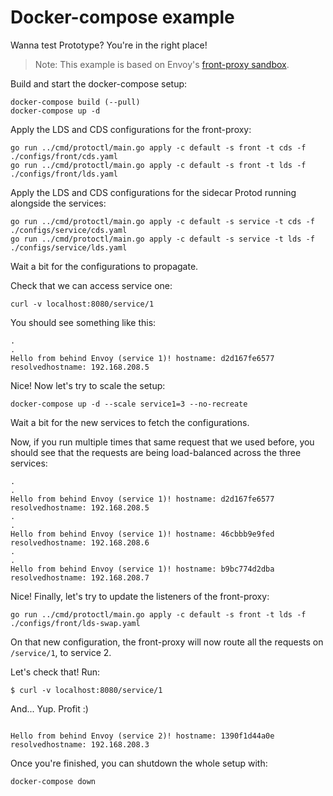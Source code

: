 # Docker-compose example

Wanna test Prototype? You're in the right place!

> Note: This example is based on Envoy's [front-proxy sandbox](https://www.envoyproxy.io/docs/envoy/latest/start/sandboxes/front_proxy.html).

Build and start the docker-compose setup:
```
docker-compose build (--pull)
docker-compose up -d
```

Apply the LDS and CDS configurations for the front-proxy:
```
go run ../cmd/protoctl/main.go apply -c default -s front -t cds -f ./configs/front/cds.yaml
go run ../cmd/protoctl/main.go apply -c default -s front -t lds -f ./configs/front/lds.yaml
```

Apply the LDS and CDS configurations for the sidecar Protod running alongside the services:
```
go run ../cmd/protoctl/main.go apply -c default -s service -t cds -f ./configs/service/cds.yaml
go run ../cmd/protoctl/main.go apply -c default -s service -t lds -f ./configs/service/lds.yaml
```

Wait a bit for the configurations to propagate.

Check that we can access service one:
```
curl -v localhost:8080/service/1
```

You should see something like this:
```
.
.
Hello from behind Envoy (service 1)! hostname: d2d167fe6577 resolvedhostname: 192.168.208.5
```

Nice! Now let's try to scale the setup:
```
docker-compose up -d --scale service1=3 --no-recreate
```

Wait a bit for the new services to fetch the configurations.

Now, if you run multiple times that same request that we used before, you should see that the requests are being load-balanced across the three services:
```
.
.
Hello from behind Envoy (service 1)! hostname: d2d167fe6577 resolvedhostname: 192.168.208.5
.
.
Hello from behind Envoy (service 1)! hostname: 46cbbb9e9fed resolvedhostname: 192.168.208.6
.
.
Hello from behind Envoy (service 1)! hostname: b9bc774d2dba resolvedhostname: 192.168.208.7
```

Nice! Finally, let's try to update the listeners of the front-proxy:
```
go run ../cmd/protoctl/main.go apply -c default -s front -t lds -f ./configs/front/lds-swap.yaml
```

On that new configuration, the front-proxy will now route all the requests on `/service/1`, to service 2.

Let's check that! Run:
```
$ curl -v localhost:8080/service/1
```

And... Yup. Profit :)
```

Hello from behind Envoy (service 2)! hostname: 1390f1d44a0e resolvedhostname: 192.168.208.3
```

Once you're finished, you can shutdown the whole setup with:
```
docker-compose down
```